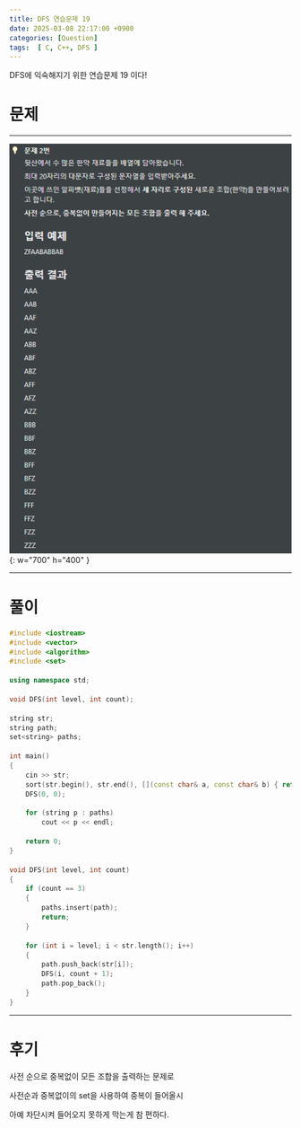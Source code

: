 ```yaml
---
title: DFS 연습문제 19
date: 2025-03-08 22:17:00 +0900
categories: [Question]  
tags:  [ C, C++, DFS ]
---
```


DFS에 익숙해지기 위한 연습문제 19 이다!

# 문제   
---------------------------------------
![Desktop View](/assets/img/dfs19.png){: w="700" h="400" }

---------------------------------------

# 풀이

```c++
#include <iostream>
#include <vector>
#include <algorithm>
#include <set>

using namespace std;

void DFS(int level, int count);

string str;
string path;
set<string> paths;

int main()
{
    cin >> str;
    sort(str.begin(), str.end(), [](const char& a, const char& b) {	return a < b; });
    DFS(0, 0);
    
    for (string p : paths)
        cout << p << endl;
    
    return 0;
}

void DFS(int level, int count)
{
    if (count == 3)
    {
        paths.insert(path);
        return;
    }
    
    for (int i = level; i < str.length(); i++)
    {
        path.push_back(str[i]);
        DFS(i, count + 1);
        path.pop_back();
    }
}
```
---------------------------------------

# 후기

사전 순으로 중복없이 모든 조합을 출력하는 문제로

사전순과 중복없이의 set을 사용하여 중복이 들어올시

아예 차단시켜 들어오지 못하게 막는게 참 편하다.
